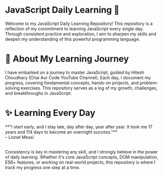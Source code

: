 # JavaScript Daily Learning 🚀
Welcome to my JavaScript Daily Learning Repository! This repository is a reflection of my commitment to learning JavaScript every single day. Through consistent practice and exploration, I aim to sharpen my skills and deepen my understanding of this powerful programming language.

# 📌 About My Learning Journey
I have embarked on a journey to master JavaScript, guided by Hitesh Choudhary (Chai Aur Code YouTube Channel). Each day, I document my progress, covering fundamental concepts, hands-on projects, and problem-solving exercises. This repository serves as a log of my growth, challenges, and breakthroughs in JavaScript.

# ✨ Learning Every Day
<p>
**"I start early, and I stay late, day after day, year after year. It took me 17 years and 114 days to become an overnight success."** <br> – Lionel Messi </p>
<br />
Consistency is key in mastering any skill, and I strongly believe in the power of daily learning. Whether it's core JavaScript concepts, DOM manipulation, ES6+ features, or working on real-world projects, this repository is where I track my progress one step at a time.

